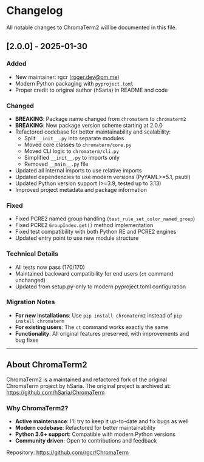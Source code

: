 # Changelog

All notable changes to ChromaTerm2 will be documented in this file.

## [2.0.0] - 2025-01-30

### Added
- New maintainer: rgcr (roger.dev@pm.me)
- Modern Python packaging with `pyproject.toml`
- Proper credit to original author (hSaria) in README and code

### Changed
- **BREAKING**: Package name changed from `chromaterm` to `chromaterm2`
- **BREAKING**: New package version scheme starting at 2.0.0
- Refactored codebase for better maintainability and scalability:
  - Split `__init__.py` into separate modules
  - Moved core classes to `chromaterm/core.py`
  - Moved CLI logic to `chromaterm/cli.py`
  - Simplified `__init__.py` to imports only
  - Removed `__main__.py` file
- Updated all internal imports to use relative imports
- Updated dependencies to use modern versions (PyYAML>=5.1, psutil)
- Updated Python version support (>=3.9, tested up to 3.13)
- Improved project metadata and package information

### Fixed
- Fixed PCRE2 named group handling (`test_rule_set_color_named_group`)
- Fixed PCRE2 `GroupIndex.get()` method implementation
- Fixed test compatibility with both Python RE and PCRE2 engines
- Updated entry point to use new module structure

### Technical Details
- All tests now pass (170/170)
- Maintained backward compatibility for end users (`ct` command unchanged)
- Updated from setup.py-only to modern pyproject.toml configuration

### Migration Notes
- **For new installations**: Use `pip install chromaterm2` instead of `pip install chromaterm`
- **For existing users**: The `ct` command works exactly the same
- **Functionality**: All original features preserved, with improvements and bug fixes

---

## About ChromaTerm2

ChromaTerm2 is a maintained and refactored fork of the original ChromaTerm project by hSaria.
The original project is archived at: https://github.com/hSaria/ChromaTerm

### Why ChromaTerm2?
- **Active maintenance**: I'll try to keep it up-to-date and fix bugs as well
- **Modern codebase**: Refactored for better maintainability
- **Python 3.6+ support**: Compatible with modern Python versions
- **Community driven**: Open to contributions and feedback

Repository: https://github.com/rgcr/ChromaTerm
